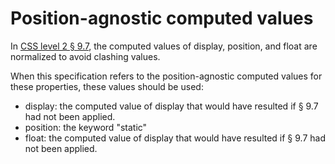 # Position-agnostic computed values

In [CSS level 2 § 9.7](https://www.w3.org/TR/CSS2/visuren.html#dis-pos-flo),
the computed values of display, position, and float are normalized
to avoid clashing values.

When this specification refers to the position-agnostic computed values
for these properties,
these values should be used:

  * display: the computed value of display that would have resulted if § 9.7 had not been applied.
  * position: the keyword "static"
  * float: the computed value of display that would have resulted if § 9.7 had not been applied.

[CSS level 2 § 9.7]: https://www.w3.org/TR/CSS2/visuren.html#dis-pos-flo

